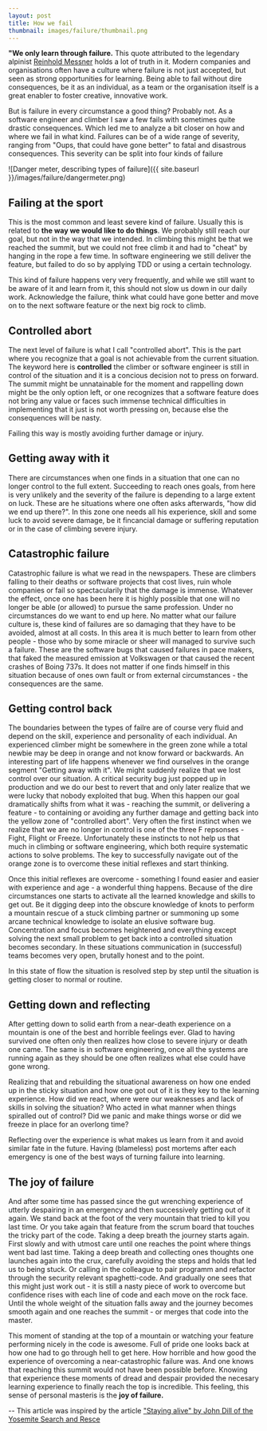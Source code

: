 ```yaml
---
layout: post
title: How we fail 
thumbnail: images/failure/thumbnail.png
---
```


**"We only learn through failure.** This quote attributed to the legendary alpinist [Reinhold Messner](https://en.wikipedia.org/wiki/Reinhold_Messner) holds a lot of truth in it. Modern companies and organisations often have a culture where failure is not just accepted, but seen as strong opportunities for learning. Being able to fail without dire consequences, be it as an individual, as a team or the organisation itself is a great enabler to foster creative, innovative work. 

But is failure in every circumstance a good thing? Probably not. As a software engineer and climber I saw a few fails with sometimes quite drastic consequences. Which led me to analyze a bit closer on how and where we fail in what kind. Failures can be of a wide range of severity, ranging from "Oups, that could have gone better" to fatal and disastrous consequences. This severity can be split into four kinds of failure


![Danger meter, describing types of failure]({{ site.baseurl }}/images/failure/dangermeter.png)

## Failing at the sport

This is the most common and least severe kind of failure. Usually this is related to **the way we would like to do things**. We probably still reach our goal, but not in the way that we intended. In climbing this might be that we reached the summit, but we could not free climb it and had to "cheat" by hanging in the rope a few time. In software engineering we still deliver the feature, but failed to do so by applying TDD or using a certain technology. 

This kind of failure happens very very frequently, and while we still want to be aware of it and learn from it, this should not slow us down in our daily work. Acknowledge the failure, think what could have gone better and move on to the next software feature or the next big rock to climb. 

## Controlled abort

The next level of failure is what I call "controlled abort". This is the part where you recognize that a goal is not achievable from the current situation. The keyword here is **controlled** the climber or software engineer is still in control of the situation and it is a concious decision not to press on forward. The summit might be unnatainable for the moment and rappelling down might be the only option left, or one recognizes that a software feature does not bring any value or faces such immense technical difficulties in implementing that it just is not worth pressing on, because else the consequences will be nasty. 

Failing this way is mostly avoiding further damage or injury. 

## Getting away with it

There are circumstances when one finds in a situation that one can no longer control to the full extent. Succeeding to reach ones goals, from here is very unlikely and the severity of the failure is depending to a large extent on luck. These are he situations where one often asks afterwards, "how did we end up there?". In this zone one needs all his experience, skill and some luck to avoid severe damage, be it fincancial damage or suffering reputation or in the case of climbing severe injury. 

## Catastrophic failure

Catastrophic failure is what we read in the newspapers. These are climbers falling to their deaths or software projects that cost lives, ruin whole companies or fail so spectacularily that the damage is immense. Whatever the effect, once one has been here it is highly possible that one will no longer be able (or allowed) to pursue the same profession. 
Under no circumstances do we want to end up here. No matter what our failure culture is, these kind of failures are so damaging that they have to be avoided, almost at all costs. In this area it is much better to learn from other people - those who by some miracle or sheer will managed to survive such a failure. 
These are the software bugs that caused failures in pace makers, that faked the measured emission at Volkswagen or that caused the recent crashes of Boing 737s. It does not matter if one finds himself in this situation because of ones own fault or from external circumstances - the consequences are the same.   

## Getting control back

The boundaries between the types of failre are of course very fluid and depend on the skill, experience and personality of each individual. An experienced climber might be somewhere in the green zone while a total newbie may be deep in orange and not know forward or backwards.
An interesting part of life happens whenever we find ourselves in the orange segment "Getting away with it". We might suddenly realize that we lost control over our situation. A critical security bug just popped up in production and we do our best to revert that and only later realize that we were lucky that nobody exploited that bug. When this happen our goal dramatically shifts from what it was - reaching the summit, or delivering a feature - to containing or avoiding any further damage and getting back into the yellow zone of "controlled abort". 
Very often the first instinct when we realize that we are no longer in control is one of the three F repsonses - Fight, Flight or Freeze. Unfortunately these instincts to not help us that much in climbing or software engineering, which both require systematic actions to solve problems. The key to successfully navigate out of the orange zone is to overcome these initial reflexes and start thinking.

Once this initial reflexes are overcome - something I found easier and easier with experience and age - a wonderful thing happens. Because of the dire circumstances one starts to activate all the learned knowledge and skills to get out. Be it digging deep into the obscure knowledge of knots to perform a mountain rescue of a stuck climbing partner or summoning up some arcane technical knowledge to isolate an elusive software bug. Concentration and focus becomes heightened and everything except solving the next small problem to get back into a controlled situation becomes secondary. In these situations communication in (successful) teams becomes very open, brutally honest and to the point.  

In this state of flow the situation is resolved step by step until the situation is getting closer to normal or routine. 

## Getting down and reflecting

After getting down to solid earth from a near-death experience on a mountain is one of the best and horrible feelings ever. Glad to having survived one often only then realizes how close to severe injury or death one came. The same is in software engineering, once all the systems are running again as they should be one often realizes what else could have gone wrong. 

Realizing that and rebuilding the situational awareness on how one ended up in the sticky situation and how one got out of it is they key to the learning experience. How did we react, where were our weaknesses and lack of skills in solving the situation? Who acted in what manner when things spiralled out of control? Did we panic and make things worse or did we freeze in place for an overlong time? 

Reflecting over the experience is what makes us learn from it and avoid similar fate in the future. Having (blameless) post mortems after each emergency is one of the best ways of turning failure into learning. 

## The joy of failure 

And after some time has passed since the gut wrenching experience of utterly despairing in an emergency and then successively getting out of it again. We stand back at the foot of the very mountain that tried to kill you last time. Or you take again that feature from the scrum board that touches the tricky part of the code. Taking a deep breath the journey starts again. First slowly and with utmost care until one reaches the point where things went bad last time. 
Taking a deep breath and collecting ones thoughts one launches again into the crux, carefully avoiding the steps and holds that led us to being stuck. Or calling in the colleague to pair programm and refactor through the security relevant spaghetti-code. And gradually one sees that this might just work out - it is still a nasty piece of work to overcome but confidence rises with each line of code and each move on the rock face. Until the whole weight of the situation falls away and the journey becomes smooth again and one reaches the summit - or merges that code into the master. 

This moment of standing at the top of a mountain or watching your feature performing nicely in the code is awesome. Full of pride one looks back at how one had to go through hell to get here. How horrible and how good the experience of overcoming a near-catastrophic failure was. And one knows that reaching this summit would not have been possible before. Knowing that experience these moments of dread and despair provided the necesary learning experience to finally reach the top is incredible. This feeling, this sense of personal masteris is the **joy of failure.** 


-- 
This article was inspired by the article ["Staying alive" by John Dill of the Yosemite Search and Resce ](http://www.bluebison.net/yosar/alive.htm)